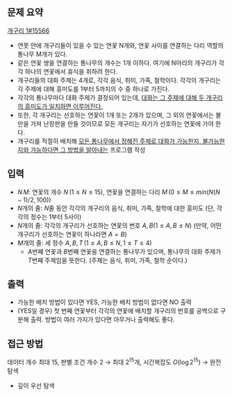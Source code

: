 ## 문제 요약
[개구리 1#15566](https://www.acmicpc.net/problem/15566)
- 연못 안에 개구리들이 있을 수 있는 연꽃 N개와, 연꽃 사이를 연결하는 다리 역할의 통나무 M개가 있다.
- 같은 연꽃 쌍을 연결하는 통나무의 개수는 1개 이하다. 여기에 N마리의 개구리가 각각 하나의 연꽃에서 휴식을 취하려 한다.
- 개구리들의 대화 주제는 4개로, 각각 음식, 취미, 가족, 철학이다. 각각의 개구리는 각 주제에 대해 흥미도를 1부터 5까지의 수 중 하나로 가진다.
- 각각의 통나무마다 대화 주제가 결정되어 있는데, <u>대화는 그 주제에 대해 두 개구리의 흥미도가 일치하면 이루어진다.</u>
- 또한, 각 개구리는 선호하는 연꽃이 1개 또는 2개가 있으며, 그 외의 연꽃에서는 불만을 가져 난장판을 만들 것이므로 모든 개구리는 자기가 선호하는 연꽃에 가야 한다.
- 개구리를 적절히 배치해 <u>모든 통나무에서 정해진 주제로 대화가 가능한지, 불가능한지와 가능하다면 그 방법을 알아내는</u> 프로그램 작성

## 입력
- $N\, M$: 연꽃의 개수 $N\,(1 \le N \le 15)$, 연꽃을 연결하는 다리 $M\,(0 \le M \le min(N(N-1)/2, 100))$
- $N$개의 줄: $N$줄 동안 각각의 개구리의 음식, 취미, 가족, 철학에 대한 흥미도 (단, 각각의 정수는 1부터 5사이)
- $N$개의 줄: 각각의 개구리가 선호하는 연꽃의 번호 $A,\, B (1 \le A,\, B \le N)$ (만약, 어떤 개구리가 선호하는 연꽃이 하나라면 $A = B$)
- $M$개의 줄: 세 정수 $A,\, B,\, T\,(1 \le A,\, B \le N,\, 1 \le T \le 4)$
    - $A$번째 연꽃과 $B$번째 연꽃을 연결하는 통나무가 있으며, 통나무의 대화 주제가 $T$번째 주제임을 뜻한다. (주제는 음식, 취미, 가족, 철학 순이다.)

## 출력
- 가능한 배치 방법이 있다면 YES, 가능한 배치 방법이 없다면 NO 출력
- (YES일 경우) 첫 번째 연꽃부터 각각의 연꽃에 배치할 개구리의 번호를 공백으로 구분해 출력. 방법이 여러 가지가 있다면 아무거나 출력해도 좋다.

## 접근 방법
데이터 개수 최대 15, 판별 조건 개수 2 → 최대 $2^{15}$개, 시간복잡도 $O(\log 2^{15})$ → 완전 탐색
- 깊이 우선 탐색